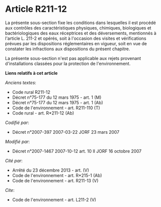 # Article R211-12

La présente sous-section fixe les conditions dans lesquelles il est procédé aux contrôles des caractéristiques physiques,
chimiques, biologiques et bactériologiques des eaux réceptrices et des déversements, mentionnés à l'article L. 211-2 et
opérés, soit à l'occasion des visites et vérifications prévues par les dispositions réglementaires en vigueur, soit en vue de
constater les infractions aux dispositions du présent chapitre. 

La présente sous-section n'est pas applicable aux rejets provenant d'installations classées pour la protection de
l'environnement.

**Liens relatifs à cet article**

_Anciens textes_:

  - Code rural R211-12
  - Décret n°75-177 du 12 mars 1975 - art. 1 (M)
  - Décret n°75-177 du 12 mars 1975 - art. 1 (Ab)
  - Code de l'environnement - art. R211-110 (T)
  - Code rural - art. R*211-12 (Ab)

_Codifié par_:

  - Décret n°2007-397 2007-03-22 JORF 23 mars 2007

_Modifié par_:

  - Décret n°2007-1467 2007-10-12 art. 10 II JORF 16 octobre 2007

_Cité par_:

  - Arrêté du 23 décembre 2013 - art. (V)
  - Code de l'environnement - art. R*215-1 (Ab)
  - Code de l'environnement - art. R211-13 (V)

_Cite_:

  - Code de l'environnement - art. L211-2 (V)

